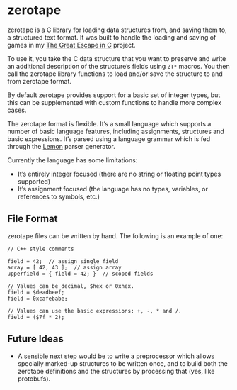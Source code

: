 # zerotape

zerotape is a C library for loading data structures from, and saving them to, a structured text format. It was built to handle the loading and saving of games in my [The Great Escape in C](https://github.com/dpt/The-Great-Escape-in-C) project.

To use it, you take the C data structure that you want to preserve and write an additional description of the structure’s fields using `ZT*` macros. You then call the zerotape library functions to load and/or save the structure to and from zerotape format.

By default zerotape provides support for a basic set of integer types, but this can be supplemented with custom functions to handle more complex cases.

The zerotape format is flexible. It’s a small language which supports a number of basic language features, including assignments, structures and basic expressions. It’s parsed using a language grammar which is fed through the [Lemon](https://www.sqlite.org/lemon.html) parser generator.

Currently the language has some limitations:
- It’s entirely integer focused (there are no string or floating point types supported)
- It’s assignment focused (the language has no types, variables, or references to symbols, etc.)

## File Format

zerotape files can be written by hand. The following is an example of one:

```
// C++ style comments

field = 42;  // assign single field
array = [ 42, 43 ];  // assign array
upperfield = { field = 42; }  // scoped fields

// Values can be decimal, $hex or 0xhex.
field = $deadbeef;
field = 0xcafebabe;

// Values can use the basic expressions: +, -, * and /.
field = ($7f * 2);
```

## Future Ideas

- A sensible next step would be to write a preprocessor which allows specially marked-up structures to be written once, and to build both the zerotape definitions and the structures by processing that (yes, like protobufs).
